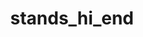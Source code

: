 ---
name: Стойки Hi-End
title: stands_hi_end
permalink: "/stands_hi_end"
menus: 
    stands:
        title: Hi-End
---